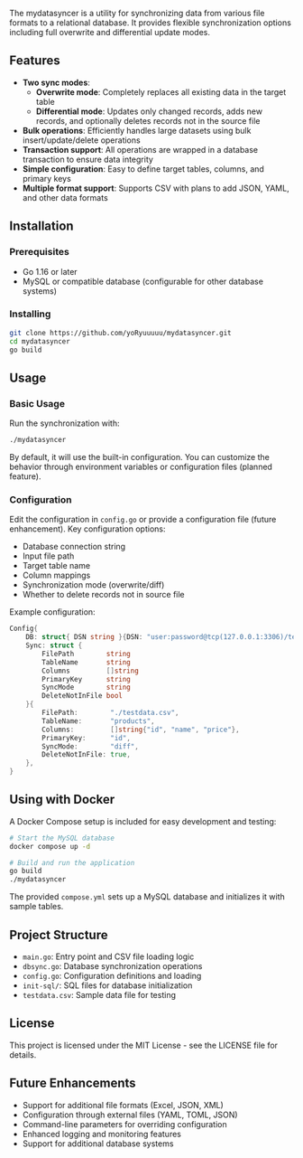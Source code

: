 The mydatasyncer is a utility for synchronizing data from various file formats to a relational database. It provides flexible synchronization options including full overwrite and differential update modes.

## Features

- **Two sync modes**:
  - **Overwrite mode**: Completely replaces all existing data in the target table
  - **Differential mode**: Updates only changed records, adds new records, and optionally deletes records not in the source file
- **Bulk operations**: Efficiently handles large datasets using bulk insert/update/delete operations
- **Transaction support**: All operations are wrapped in a database transaction to ensure data integrity
- **Simple configuration**: Easy to define target tables, columns, and primary keys
- **Multiple format support**: Supports CSV with plans to add JSON, YAML, and other data formats

## Installation

### Prerequisites

- Go 1.16 or later
- MySQL or compatible database (configurable for other database systems)

### Installing

```bash
git clone https://github.com/yoRyuuuuu/mydatasyncer.git
cd mydatasyncer
go build
```

## Usage

### Basic Usage

Run the synchronization with:

```bash
./mydatasyncer
```

By default, it will use the built-in configuration. You can customize the behavior through environment variables or configuration files (planned feature).

### Configuration

Edit the configuration in `config.go` or provide a configuration file (future enhancement). Key configuration options:

- Database connection string
- Input file path
- Target table name
- Column mappings
- Synchronization mode (overwrite/diff)
- Whether to delete records not in source file

Example configuration:

```go
Config{
    DB: struct{ DSN string }{DSN: "user:password@tcp(127.0.0.1:3306)/testdb?parseTime=true"},
    Sync: struct {
        FilePath        string
        TableName       string
        Columns         []string
        PrimaryKey      string
        SyncMode        string
        DeleteNotInFile bool
    }{
        FilePath:        "./testdata.csv",
        TableName:       "products",
        Columns:         []string{"id", "name", "price"},
        PrimaryKey:      "id",
        SyncMode:        "diff",
        DeleteNotInFile: true,
    },
}
```

## Using with Docker

A Docker Compose setup is included for easy development and testing:

```bash
# Start the MySQL database
docker compose up -d

# Build and run the application
go build
./mydatasyncer
```

The provided `compose.yml` sets up a MySQL database and initializes it with sample tables.

## Project Structure

- `main.go`: Entry point and CSV file loading logic
- `dbsync.go`: Database synchronization operations
- `config.go`: Configuration definitions and loading
- `init-sql/`: SQL files for database initialization
- `testdata.csv`: Sample data file for testing

## License

This project is licensed under the MIT License - see the LICENSE file for details.

## Future Enhancements

- Support for additional file formats (Excel, JSON, XML)
- Configuration through external files (YAML, TOML, JSON)
- Command-line parameters for overriding configuration
- Enhanced logging and monitoring features
- Support for additional database systems
